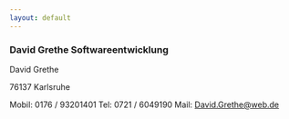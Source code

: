 ```yaml
---
layout: default
---
```


### David Grethe Softwareentwicklung 

David Grethe

76137 Karlsruhe

Mobil: 0176 / 93201401 
Tel:    0721 / 6049190 
Mail: David.Grethe@web.de 

